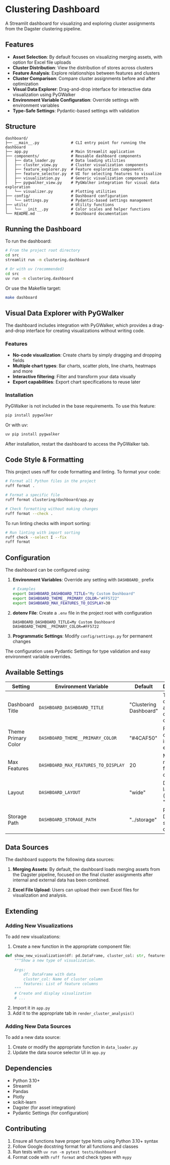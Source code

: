 # Clustering Dashboard

A Streamlit dashboard for visualizing and exploring cluster assignments from the Dagster clustering pipeline.

## Features

- **Asset Selection**: By default focuses on visualizing merging assets, with option for Excel file uploads
- **Cluster Distribution**: View the distribution of stores across clusters
- **Feature Analysis**: Explore relationships between features and clusters
- **Cluster Comparison**: Compare cluster assignments before and after optimization
- **Visual Data Explorer**: Drag-and-drop interface for interactive data visualization using PyGWalker
- **Environment Variable Configuration**: Override settings with environment variables
- **Type-Safe Settings**: Pydantic-based settings with validation

## Structure

```
dashboard/
├── __main__.py              # CLI entry point for running the dashboard
├── app.py                   # Main Streamlit application
├── components/              # Reusable dashboard components
│   ├── data_loader.py       # Data loading utilities
│   ├── cluster_view.py      # Cluster visualization components
│   ├── feature_explorer.py  # Feature exploration components
│   ├── feature_selector.py  # UI for selecting features to visualize
│   ├── visualization.py     # Generic visualization components
│   ├── pygwalker_view.py    # PyGWalker integration for visual data exploration
│   └── visualizer.py        # Plotting utilities
├── config/                  # Dashboard configuration
│   └── settings.py          # Pydantic-based settings management
├── utils/                   # Utility functions
│   └── __init__.py          # Color scales and helper functions
└── README.md                # Dashboard documentation
```

## Running the Dashboard

To run the dashboard:

```bash
# From the project root directory
cd src
streamlit run -m clustering.dashboard

# Or with uv (recommended)
cd src
uv run -m clustering.dashboard
```

Or use the Makefile target:

```bash
make dashboard
```

## Visual Data Explorer with PyGWalker

The dashboard includes integration with PyGWalker, which provides a drag-and-drop interface for creating visualizations without writing code.

### Features
- **No-code visualization**: Create charts by simply dragging and dropping fields
- **Multiple chart types**: Bar charts, scatter plots, line charts, heatmaps and more
- **Interactive filtering**: Filter and transform your data visually
- **Export capabilities**: Export chart specifications to reuse later

### Installation
PyGWalker is not included in the base requirements. To use this feature:

```bash
pip install pygwalker
```

Or with uv:
```bash
uv pip install pygwalker
```

After installation, restart the dashboard to access the PyGWalker tab.

## Code Style & Formatting

This project uses ruff for code formatting and linting. To format your code:

```bash
# Format all Python files in the project
ruff format .

# Format a specific file
ruff format clustering/dashboard/app.py

# Check formatting without making changes
ruff format --check .
```

To run linting checks with import sorting:

```bash
# Run linting with import sorting
ruff check --select I --fix
ruff format
```

## Configuration

The dashboard can be configured using:

1. **Environment Variables**: Override any setting with `DASHBOARD_` prefix
   ```bash
   # Examples
   export DASHBOARD_DASHBOARD_TITLE="My Custom Dashboard"
   export DASHBOARD_THEME__PRIMARY_COLOR="#FF5722"
   export DASHBOARD_MAX_FEATURES_TO_DISPLAY=30
   ```

2. **dotenv File**: Create a `.env` file in the project root with configuration
   ```
   DASHBOARD_DASHBOARD_TITLE=My Custom Dashboard
   DASHBOARD_THEME__PRIMARY_COLOR=#FF5722
   ```

3. **Programmatic Settings**: Modify `config/settings.py` for permanent changes

The configuration uses Pydantic Settings for type validation and easy environment variable overrides.

## Available Settings

| Setting | Environment Variable | Default | Description |
|---------|---------------------|---------|-------------|
| Dashboard Title | `DASHBOARD_DASHBOARD_TITLE` | "Clustering Dashboard" | The title displayed at the top of the dashboard |
| Theme Primary Color | `DASHBOARD_THEME__PRIMARY_COLOR` | "#4CAF50" | Primary color for interactive elements |
| Max Features | `DASHBOARD_MAX_FEATURES_TO_DISPLAY` | 20 | Maximum number of features to display |
| Layout | `DASHBOARD_LAYOUT` | "wide" | Dashboard layout ("wide" or "centered") |
| Storage Path | `DASHBOARD_STORAGE_PATH` | "../storage" | Path to Dagster storage directory |

## Data Sources

The dashboard supports the following data sources:

1. **Merging Assets**: By default, the dashboard loads merging assets from the Dagster pipeline, focused on the final cluster assignments after internal and external data has been combined.

2. **Excel File Upload**: Users can upload their own Excel files for visualization and analysis.

## Extending

### Adding New Visualizations

To add new visualizations:

1. Create a new function in the appropriate component file:
```python
def show_new_visualization(df: pd.DataFrame, cluster_col: str, features: list[str]) -> None:
    """Show a new type of visualization.
    
    Args:
        df: DataFrame with data
        cluster_col: Name of cluster column
        features: List of feature columns
    """
    # Create and display visualization
    # ...
```

2. Import it in `app.py`
3. Add it to the appropriate tab in `render_cluster_analysis()`

### Adding New Data Sources

To add a new data source:

1. Create or modify the appropriate function in `data_loader.py`
2. Update the data source selector UI in `app.py`

## Dependencies

- Python 3.10+
- Streamlit
- Pandas 
- Plotly
- scikit-learn
- Dagster (for asset integration)
- Pydantic Settings (for configuration)

## Contributing

1. Ensure all functions have proper type hints using Python 3.10+ syntax
2. Follow Google docstring format for all functions and classes
3. Run tests with `uv run -m pytest tests/dashboard`
4. Format code with `ruff format` and check types with `mypy` 